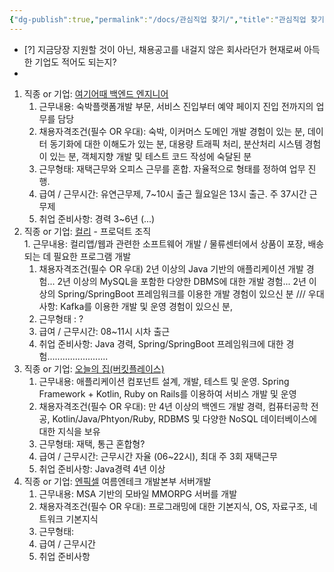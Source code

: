 ```yaml
---
{"dg-publish":true,"permalink":"/docs/관심직업 찾기/","title":"관심직업 찾기"}
---
```


- [?] 지금당장 지원할 것이 아닌, 채용공고를 내걸지 않은 회사라던가 현재로써 아득한 기업도 적어도 되는지?
- 
1. 직종 or 기업: [여기어때 백엔드 엔지니어](https://gccompany.career.greetinghr.com/o/76415)
	1. 근무내용: 숙박플랫폼개발 부문, 서비스 진입부터 예약 페이지 진입 전까지의 업무를 담당
	2. 채용자격조건(필수 OR 우대): 숙박, 이커머스 도메인 개발 경험이 있는 분, 데이터 동기화에 대한 이해도가 있는 분, 대용량 트래픽 처리, 분산처리 시스템 경험이 있는 분, 객체지향 개발 및 테스트 코드 작성에 숙달된 분
	3. 근무형태: 재택근무와 오피스 근무를 혼합. 자율적으로 형태를 정하여 업무 진행.
	4. 급여 / 근무시간: 유연근무제, 7~10시 출근 월요일은 13시 출근. 주 37시간 근무제
	5. 취업 준비사항: 경력 3~6년 (...)
2. 직종 or 기업: [컬리](https://kurly.career.greetinghr.com/story) - 프로덕트 조직  
		1. 근무내용: 컬리앱/웹과 관련한 소프트웨어 개발 / 물류센터에서 상품이 포장, 배송되는 데 필요한 프로그램 개발
	1. 채용자격조건(필수 OR 우대) 2년 이상의 Java 기반의 애플리케이션 개발 경험... 2년 이상의 MySQL을 포함한 다양한 DBMS에 대한 개발 경험... 2년 이상의 Spring/SpringBoot 프레임워크를 이용한 개발 경험이 있으신 분 /// 우대사항: Kafka를 이용한 개발 및 운영 경험이 있으신 분,
	2. 근무형태 : ?
	3. 급여 / 근무시간: 08~11시 시차 출근
	4. 취업 준비사항: Java 경력, Spring/SpringBoot 프레임워크에 대한 경험........................
3. 직종 or 기업: [오늘의 집(버킷플레이스)](https://career.greetinghr.com/o/MTUyNjU.g_qGFRH_nroU2fEc8IyXOGEF7gI)
	1. 근무내용: 애플리케이션 컴포넌트 설계, 개발, 테스트 및 운영. Spring Framework + Kotlin, Ruby on Rails를 이용하여 서비스 개발 및 운영
	2. 채용자격조건(필수 OR 우대): 만 4년 이상의 백엔드 개발 경력, 컴퓨터공학 전공, Kotlin/Java/Phtyon/Ruby, RDBMS 및 다양한 NoSQL 데이터베이스에 대한 지식을 보유
	3. 근무형태: 재택, 통근 혼합형?
	4. 급여 / 근무시간: 근무시간 자율 (06~22시), 최대 주 3회 재택근무
	5. 취업 준비사항: Java경력 4년 이상
4. 직종 or 기업: [엔픽셀](https://npixel.recruiter.co.kr/app/jobnotice/view?systemKindCode=MRS2&jobnoticeSn=141999) 여름엔테크 개발본부 서버개발
	1. 근무내용: MSA 기반의 모바일 MMORPG 서버를 개발
	2. 채용자격조건(필수 OR 우대): 프로그래밍에 대한 기본지식, OS, 자료구조, 네트워크 기본지식
	3. 근무형태: 
	4. 급여 / 근무시간
	5. 취업 준비사항
